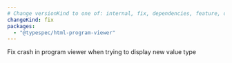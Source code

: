 ```yaml
---
# Change versionKind to one of: internal, fix, dependencies, feature, deprecation, breaking
changeKind: fix
packages:
  - "@typespec/html-program-viewer"
---
```


Fix crash in program viewer when trying to display new value type
